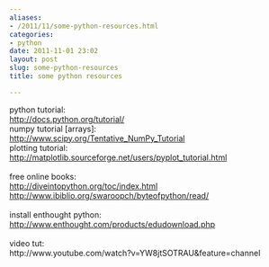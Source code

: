 ```yaml
---
aliases:
- /2011/11/some-python-resources.html
categories:
- python
date: 2011-11-01 23:02
layout: post
slug: some-python-resources
title: some python resources

---
```


<p>
 python tutorial:
 <br/>
 <a href="http://docs.python.org/tutorial/">
  http://docs.python.org/tutorial/
  <br/>
 </a>
 numpy tutorial [arrays]:
 <br/>
 <a href="http://www.scipy.org/Tentative_NumPy_Tutorial">
  http://www.scipy.org/Tentative_NumPy_Tutorial
  <br/>
 </a>
 plotting tutorial:
 <br/>
 <a href="http://matplotlib.sourceforge.net/users/pyplot_tutorial.html">
  http://matplotlib.sourceforge.net/users/pyplot_tutorial.html
 </a>
 <br/>
 <br/>
 free online books:
 <br/>
 <a href="http://diveintopython.org/toc/index.html">
  http://diveintopython.org/toc/index.html
  <br/>
 </a>
 <a href="http://www.ibiblio.org/swaroopch/byteofpython/read/">
  http://www.ibiblio.org/swaroopch/byteofpython/read/
 </a>
 <br/>
 <br/>
 install enthought python:
 <br/>
 <a href="http://www.enthought.com/products/edudownload.php">
  http://www.enthought.com/products/edudownload.php
 </a>
 <br/>
 <br/>
 video tut:
 <br/>
 http://www.youtube.com/watch?v=YW8jtSOTRAU&amp;feature=channel
</p>
